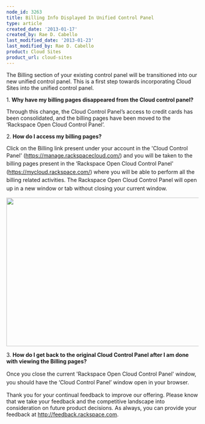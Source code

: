 ```yaml
---
node_id: 3263
title: Billing Info Displayed In Unified Control Panel
type: article
created_date: '2013-01-17'
created_by: Rae D. Cabello
last_modified_date: '2013-01-23'
last_modified_by: Rae D. Cabello
product: Cloud Sites
product_url: cloud-sites
---
```


 The Billing section of your existing control panel will be transitioned
into our new unified control panel. This is a first step towards
incorporating Cloud Sites into the unified control panel.

1\. **Why have my billing pages disappeared from the Cloud control
panel?**

Through this change, the Cloud Control Panel&rsquo;s access to credit cards
has been consolidated, and the billing pages have been moved to the
&lsquo;Rackspace Open Cloud Control Panel&rsquo;.

2\. **How do I access my billing pages?**

Click on the Billing link present under your account in the 'Cloud
Control Panel' (<https://manage.rackspacecloud.com/>)<span
style="line-height: 1.538em;"> and you will be taken to the billing
pages present in the &lsquo;Rackspace Open Cloud Control Panel'
(</span><https://mycloud.rackspace.com/>) <span
style="line-height: 1.538em;">where you will be able to perform all the
billing related activities. The Rackspace Open Cloud Control Panel will
open up in a new window or tab without closing your current
window.</span><span style="line-height: 1.538em;"> </span>

<img src="/knowledge_center/sites/default/files/styles/full_width/public/field/image/billingflow.png" class="image-full_width" width="700" height="389" />

3\. **How do I get back to the original Cloud Control Panel after I am
done with viewing the Billing pages?**

Once you close the current '<span
style="line-height: 1.538em;">Rackspace Open Cloud Control
Panel'</span><span style="line-height: 1.538em;"> window, you should
have the &lsquo;Cloud Control Panel&rsquo; window open in your browser.</span>

Thank you for your continual feedback to improve our offering. Please
know that we take your feedback and the competitive landscape into
consideration on future product decisions. As always, you can provide
your feedback at <http://feedback.rackspace.com>.

